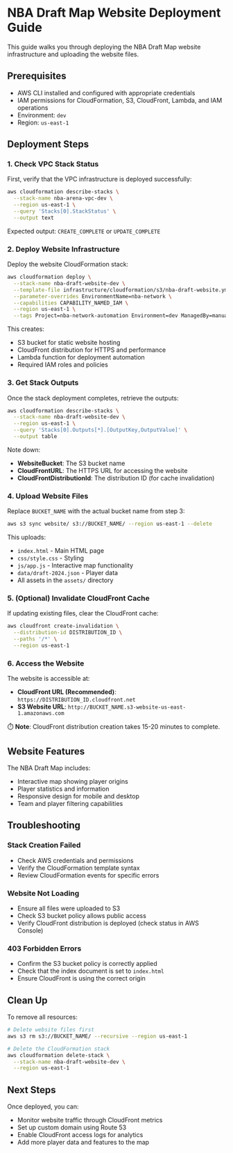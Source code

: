 # NBA Draft Map Website Deployment Guide

This guide walks you through deploying the NBA Draft Map website infrastructure and uploading the website files.

## Prerequisites

- AWS CLI installed and configured with appropriate credentials
- IAM permissions for CloudFormation, S3, CloudFront, Lambda, and IAM operations
- Environment: `dev`
- Region: `us-east-1`

## Deployment Steps

### 1. Check VPC Stack Status

First, verify that the VPC infrastructure is deployed successfully:

```bash
aws cloudformation describe-stacks \
  --stack-name nba-arena-vpc-dev \
  --region us-east-1 \
  --query 'Stacks[0].StackStatus' \
  --output text
```

Expected output: `CREATE_COMPLETE` or `UPDATE_COMPLETE`

### 2. Deploy Website Infrastructure

Deploy the website CloudFormation stack:

```bash
aws cloudformation deploy \
  --stack-name nba-draft-website-dev \
  --template-file infrastructure/cloudformation/s3/nba-draft-website.yml \
  --parameter-overrides EnvironmentName=nba-network \
  --capabilities CAPABILITY_NAMED_IAM \
  --region us-east-1 \
  --tags Project=nba-network-automation Environment=dev ManagedBy=manual Team=nba-network-ops
```

This creates:
- S3 bucket for static website hosting
- CloudFront distribution for HTTPS and performance
- Lambda function for deployment automation
- Required IAM roles and policies

### 3. Get Stack Outputs

Once the stack deployment completes, retrieve the outputs:

```bash
aws cloudformation describe-stacks \
  --stack-name nba-draft-website-dev \
  --region us-east-1 \
  --query 'Stacks[0].Outputs[*].[OutputKey,OutputValue]' \
  --output table
```

Note down:
- **WebsiteBucket**: The S3 bucket name
- **CloudFrontURL**: The HTTPS URL for accessing the website
- **CloudFrontDistributionId**: The distribution ID (for cache invalidation)

### 4. Upload Website Files

Replace `BUCKET_NAME` with the actual bucket name from step 3:

```bash
aws s3 sync website/ s3://BUCKET_NAME/ --region us-east-1 --delete
```

This uploads:
- `index.html` - Main HTML page
- `css/style.css` - Styling
- `js/app.js` - Interactive map functionality
- `data/draft-2024.json` - Player data
- All assets in the `assets/` directory

### 5. (Optional) Invalidate CloudFront Cache

If updating existing files, clear the CloudFront cache:

```bash
aws cloudfront create-invalidation \
  --distribution-id DISTRIBUTION_ID \
  --paths '/*' \
  --region us-east-1
```

### 6. Access the Website

The website is accessible at:
- **CloudFront URL (Recommended)**: `https://DISTRIBUTION_ID.cloudfront.net`
- **S3 Website URL**: `http://BUCKET_NAME.s3-website-us-east-1.amazonaws.com`

⏱️ **Note**: CloudFront distribution creation takes 15-20 minutes to complete.

## Website Features

The NBA Draft Map includes:
- Interactive map showing player origins
- Player statistics and information
- Responsive design for mobile and desktop
- Team and player filtering capabilities

## Troubleshooting

### Stack Creation Failed
- Check AWS credentials and permissions
- Verify the CloudFormation template syntax
- Review CloudFormation events for specific errors

### Website Not Loading
- Ensure all files were uploaded to S3
- Check S3 bucket policy allows public access
- Verify CloudFront distribution is deployed (check status in AWS Console)

### 403 Forbidden Errors
- Confirm the S3 bucket policy is correctly applied
- Check that the index document is set to `index.html`
- Ensure CloudFront is using the correct origin

## Clean Up

To remove all resources:

```bash
# Delete website files first
aws s3 rm s3://BUCKET_NAME/ --recursive --region us-east-1

# Delete the CloudFormation stack
aws cloudformation delete-stack \
  --stack-name nba-draft-website-dev \
  --region us-east-1
```

## Next Steps

Once deployed, you can:
- Monitor website traffic through CloudFront metrics
- Set up custom domain using Route 53
- Enable CloudFront access logs for analytics
- Add more player data and features to the map